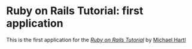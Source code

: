# Ruby on Rails Tutorial: first application

This is the first application for the
[*Ruby on Rails Tutorial*](http://www.railstutorial.org)
by [Michael Hartl](http://michaelhartl.com)
